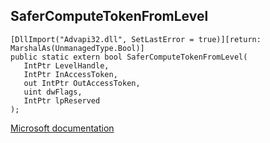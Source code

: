 ## SaferComputeTokenFromLevel

```
[DllImport("Advapi32.dll", SetLastError = true)][return: MarshalAs(UnmanagedType.Bool)]
public static extern bool SaferComputeTokenFromLevel(
   IntPtr LevelHandle,
   IntPtr InAccessToken,
   out IntPtr OutAccessToken,
   uint dwFlags,
   IntPtr lpReserved
);
```

[Microsoft documentation](https://docs.microsoft.com/en-us/windows/win32/api/winsafer/nf-winsafer-safercomputetokenfromlevel)
